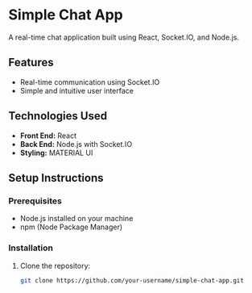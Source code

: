 # Simple Chat App

A real-time chat application built using React, Socket.IO, and Node.js.

## Features

- Real-time communication using Socket.IO
- Simple and intuitive user interface


## Technologies Used

- **Front End:** React
- **Back End:** Node.js with Socket.IO
- **Styling:** MATERIAL UI

## Setup Instructions

### Prerequisites

- Node.js installed on your machine
- npm (Node Package Manager)

### Installation

1. Clone the repository:

   ```bash
   git clone https://github.com/your-username/simple-chat-app.git

